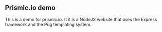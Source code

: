 ## Prismic.io demo

This is a demo for prismic.io. It it is a NodeJS website that uses the Express framework and the Pug templating system.